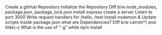 Create a gitHub Repository
Initialize the Repository
Diff b/w node_modules, package.json, package_lock.json
install express
create a server
Listen to port 3000
Write request handlers for /hello, /test
Install nodemon & Update scripts inside package.json
what are Dependencies?
Diff b/w carret(^) and tilde(~)
What is the use of "-g" while npm install
